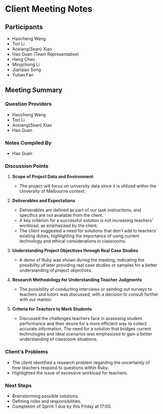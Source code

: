 # Client Meeting Notes

## Participants
- Haocheng Wang
- Tori Li
- Aoxiang(Sean) Xiao
- Hao Guan (Team Representative)
- Heng Chen
- Mingchong Li
- Jianqiao Song
- Yutian Fan

## Meeting Summary

### Question Providers
- Haocheng Wang
- Tori Li
- Aoxiang(Sean) Xiao
- Hao Guan

### Notes Compiled By
- Hao Guan

### Discussion Points

1. **Scope of Project Data and Environment**
    - The project will focus on university data since it is utilized within the University of Melbourne context.

2. **Deliverables and Expectations**
    - Deliverables are defined as part of our task instructions, and specifics are not available from the client.
    - A key criterion for a successful solution is not increasing teachers' workload, as emphasized by the client.
    - The client suggested a need for solutions that don't add to teachers' existing duties, highlighting the importance of using current technology and ethical considerations in classrooms.

3. **Understanding Project Objectives through Real Case Studies**
    - A demo of Ruby was shown during the meeting, indicating the possibility of later providing real case studies or samples for a better understanding of project objectives.

4. **Research Methodology for Understanding Teacher Judgments**
    - The possibility of conducting interviews or sending out surveys to teachers and tutors was discussed, with a decision to consult further with our mentor.

5. **Criteria for Teachers to Mark Students**
    - Discussed the challenges teachers face in assessing student performance and their desire for a more efficient way to collect accurate information. The need for a solution that bridges current technologies and ideal scenarios was emphasized to gain a better understanding of classroom situations.

### Client's Problems
- The client identified a research problem regarding the uncertainty of how teachers respond to questions within Ruby.
- Highlighted the issue of excessive workload for teachers.

### Next Steps
- Brainstorming possible solutions.
- Defining roles and responsibilities.
- Completion of Sprint 1 due by this Friday at 17:00.

